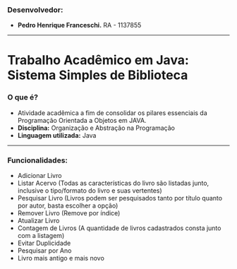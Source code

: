 ### Desenvolvedor:

* **Pedro Henrique Franceschi.** RA - 1137855
  
---

# Trabalho Acadêmico em Java: Sistema Simples de Biblioteca
### O que é?
* Atividade acadêmica a fim de consolidar os pilares essenciais da Programação Orientada a Objetos em JAVA.
* **Disciplina:** Organização e Abstração na Programação
* **Linguagem utilizada:** Java
---
### Funcionalidades:
* Adicionar Livro
* Listar Acervo (Todas as características do livro são listadas junto, inclusive o tipo/formato do livro e suas vertentes)
* Pesquisar Livro (Livros podem ser pesquisados tanto por título quanto por autor, basta escolher a opção)
* Remover Livro (Remove por índice)
* Atualizar Livro
* Contagem de Livros (A quantidade de livros cadastrados consta junto com a listagem)
* Evitar Duplicidade
* Pesquisar por Ano
* Livro mais antigo e mais novo
